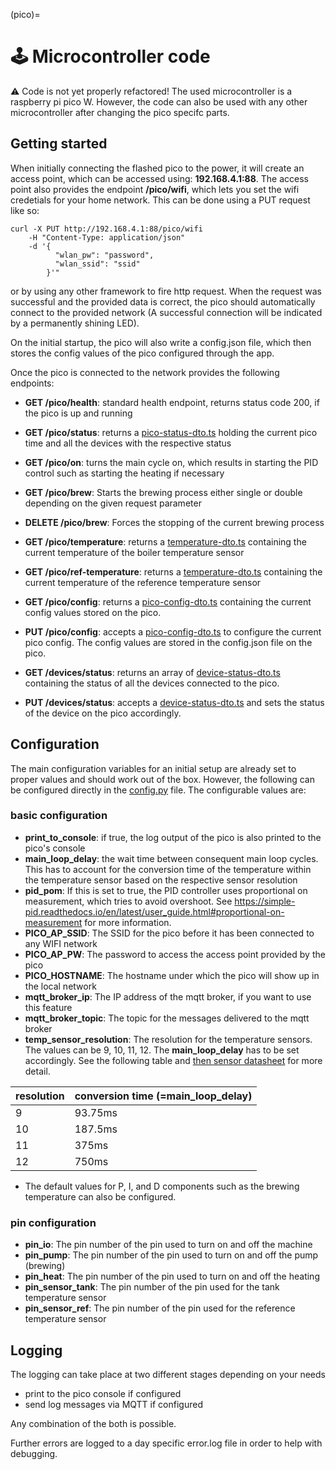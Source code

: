 (pico)=
# 🕹️  Microcontroller code
⚠️ Code is not yet properly refactored!
The used microcontroller is a raspberry pi pico W. However, the code can also be used with any other microcontroller after changing the pico specifc parts.

## Getting started
When initially connecting the flashed pico to the power, it will create an access point, which can be accessed using: **192.168.4.1:88**. The access point also provides the endpoint **/pico/wifi**, which lets you set the wifi credetials for your home network. This can be done using a PUT request like so:

```shell
curl -X PUT http://192.168.4.1:88/pico/wifi
    -H "Content-Type: application/json" 
    -d '{
          "wlan_pw": "password",
          "wlan_ssid": "ssid"
        }'" 
```
or by using any other framework to fire http request. When the request was successful and the provided data is correct, the pico should automatically connect to the provided network (A successful connection will be indicated by a permanently shining LED).

On the initial startup, the pico will also write a config.json file, which then stores the config values of the pico configured through the app.

Once the pico is connected to the network provides the following endpoints:
* **GET /pico/health**: standard health endpoint, returns status code 200, if the pico is up and running
* **GET /pico/status**: returns a [pico-status-dto.ts](..%2Ffrontend%2Fsrc%2Fmodel%2Fpico-status-dto.ts) holding the current pico time and all the devices with the respective status
* **GET /pico/on**: turns the main cycle on, which results in starting the PID control such as starting the heating if necessary


* **GET /pico/brew**: Starts the brewing process either single or double depending on the given request parameter
* **DELETE /pico/brew**: Forces the stopping of the current brewing process


* **GET /pico/temperature**: returns a [temperature-dto.ts](..%2Ffrontend%2Fsrc%2Fmodel%2Ftemperature-dto.ts) containing the current temperature of the boiler temperature sensor
* **GET /pico/ref-temperature**: returns a [temperature-dto.ts](..%2Ffrontend%2Fsrc%2Fmodel%2Ftemperature-dto.ts) containing the current temperature of the reference temperature sensor


* **GET /pico/config**: returns a [pico-config-dto.ts](..%2Ffrontend%2Fsrc%2Fmodel%2Fpico-config-dto.ts) containing the current config values stored on the pico.
* **PUT /pico/config**: accepts a [pico-config-dto.ts](..%2Ffrontend%2Fsrc%2Fmodel%2Fpico-config-dto.ts) to configure the current pico config. The config values are stored in the config.json file on the pico.


* **GET /devices/status**: returns an array of [device-status-dto.ts](..%2Ffrontend%2Fsrc%2Fmodel%2Fdevice-status-dto.ts) containing the status of all the devices connected to the pico.
* **PUT /devices/status**: accepts a [device-status-dto.ts](..%2Ffrontend%2Fsrc%2Fmodel%2Fdevice-status-dto.ts) and sets the status of the device on the pico accordingly.


## Configuration
The main configuration variables for an initial setup are already set to proper values and should work out of the box. However, the following can be configured directly in the [config.py](config.py) file. The configurable values are:
### basic configuration
 * **print_to_console**: if true, the log output of the pico is also printed to the pico's console
 * **main_loop_delay**: the wait time between consequent main loop cycles. This has to account for the conversion time of the temperature within the temperature sensor based on the respective sensor resolution
 * **pid_pom**: If this is set to true, the PID controller uses proportional on measurement, which tries to avoid overshoot. See https://simple-pid.readthedocs.io/en/latest/user_guide.html#proportional-on-measurement for more information.
 * **PICO_AP_SSID**: The SSID for the pico before it has been connected to any WIFI network
 * **PICO_AP_PW**: The password to access the access point provided by the pico
 * **PICO_HOSTNAME**: The hostname under which the pico will show up in the local network
 * **mqtt_broker_ip**: The IP address of the mqtt broker, if you want to use this feature
 * **mqtt_broker_topic**: The topic for the messages delivered to the mqtt broker
 * **temp_sensor_resolution**: The resolution for the temperature sensors. The values can be 9, 10, 11, 12. The **main_loop_delay** has to be set accordingly. See the following table and [then sensor datasheet](https://www.analog.com/media/en/technical-documentation/data-sheets/ds18b20.pdf) for more detail.
 
| resolution  | conversion time (=**main_loop_delay**) |
|-------------|----------------------------------------|
| 9           | 93.75ms                                |
| 10          | 187.5ms                                |
| 11          | 375ms                                  |
| 12          | 750ms                                  |
* The default values for P, I, and D components such as the brewing temperature can also be configured.

### pin configuration
* **pin_io**: The pin number of the pin used to turn on and off the machine
* **pin_pump**: The pin number of the pin used to turn on and off the pump (brewing)
* **pin_heat**: The pin number of the pin used to turn on and off the heating
* **pin_sensor_tank**: The pin number of the pin used for the tank temperature sensor
* **pin_sensor_ref**: The pin number of the pin used for the reference temperature sensor


## Logging
The logging can take place at two different stages depending on your needs
* print to the pico console if configured
* send log messages via MQTT if configured

Any combination of the both is possible.

Further errors are logged to a day specific error.log file in order to help with debugging.

